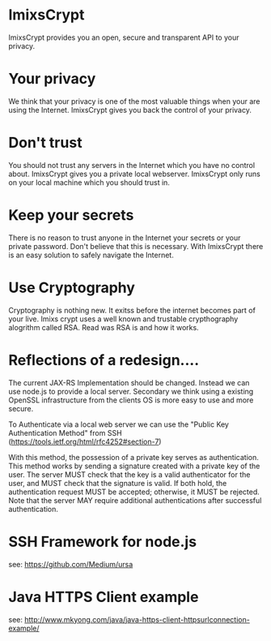 ImixsCrypt
==========

ImixsCrypt provides you an open, secure and transparent API to your privacy.

Your privacy
============

We think that your privacy is one of the most valuable things when your are using the Internet. 
ImixsCrypt gives you back the control of your privacy.

Don't trust
============

You should not trust any servers in the Internet which you have no control about. ImixsCrypt gives you a private local webserver. ImixsCrypt only runs on your local machine which you should trust in.

Keep your secrets
============

There is no reason to trust anyone in the Internet your secrets or your private password. Don't believe that this is necessary. With ImixsCrypt there is an easy solution to safely navigate the Internet.

Use Cryptography
============
Cryptography is nothing new. It exitss before the internet becomes part of your live. Imixs crypt uses a well known and trustable crypthography alogrithm called RSA. Read was RSA is and how it works.



Reflections of a redesign....
============

The current JAX-RS Implementation should be changed. Instead we can use node.js to provide a local server. Secondary we think using a existing OpenSSL infrastructure from the clients OS is more easy to use and more secure.

To Authenticate via a local web server we can use the "Public Key Authentication Method" from SSH (https://tools.ietf.org/html/rfc4252#section-7)

   With this method, the possession of a private key serves as
   authentication.  This method works by sending a signature created
   with a private key of the user.  The server MUST check that the key
   is a valid authenticator for the user, and MUST check that the
   signature is valid.  If both hold, the authentication request MUST be
   accepted; otherwise, it MUST be rejected.  Note that the server MAY
   require additional authentications after successful authentication.
   
   
SSH Framework for node.js
====
see: https://github.com/Medium/ursa


Java HTTPS Client example
=====
see: http://www.mkyong.com/java/java-https-client-httpsurlconnection-example/
